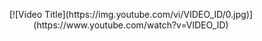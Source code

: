 <p align="center">
  [![Video Title](https://img.youtube.com/vi/VIDEO_ID/0.jpg)](https://www.youtube.com/watch?v=VIDEO_ID)
</p>
